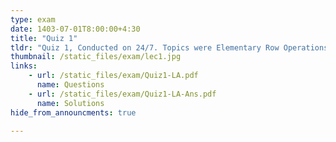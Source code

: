 ```yaml
---
type: exam
date: 1403-07-01T8:00:00+4:30
title: "Quiz 1"
tldr: "Quiz 1, Conducted on 24/7. Topics were Elementary Row Operations, and Linear Equations, Row Reduction and Echelon Forms, Vector Space, Subspace"
thumbnail: /static_files/exam/lec1.jpg
links: 
    - url: /static_files/exam/Quiz1-LA.pdf
      name: Questions
    - url: /static_files/exam/Quiz1-LA-Ans.pdf
      name: Solutions  
hide_from_announcments: true

---
```


